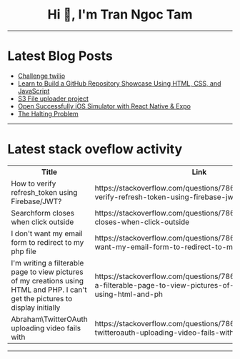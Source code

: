 <h1 align="center">Hi 👋, I'm Tran Ngoc Tam</h1>

---

# Latest Blog Posts 
<!-- BLOG-POST-LIST:START -->
- [Challenge twilio](https://dev.to/yhordic/challenge-twilio-554o)
- [Learn to Build a GitHub Repository Showcase Using HTML, CSS, and JavaScript](https://dev.to/dk119819/learn-to-build-a-github-repository-showcase-using-html-css-and-javascript-3bbo)
- [S3 File uploader project](https://dev.to/caresle/s3-file-uploader-project-d3f)
- [Open Successfully iOS Simulator with React Native &amp; Expo](https://dev.to/arielmejiadev/open-successfully-ios-simulator-with-react-native-expo-472b)
- [The Halting Problem](https://dev.to/damari/the-halting-problem-2o4a)
<!-- BLOG-POST-LIST:END -->

---

# Latest stack oveflow activity
<table>
  <tr><th>Title</th><th>Link</th></tr>
  <!-- STACKOVERFLOW:START --><tr><td>How to verify refresh_token using Firebase/JWT?</td><td>https://stackoverflow.com/questions/78640149/how-to-verify-refresh-token-using-firebase-jwt</td></tr><tr><td>Searchform closes when click outside</td><td>https://stackoverflow.com/questions/78640137/searchform-closes-when-click-outside</td></tr><tr><td>I don&#39;t want my email form to redirect to my php file</td><td>https://stackoverflow.com/questions/78640087/i-dont-want-my-email-form-to-redirect-to-my-php-file</td></tr><tr><td>I&#39;m writing a filterable page to view pictures of my creations using HTML and PHP. I can&#39;t get the pictures to display initially</td><td>https://stackoverflow.com/questions/78640072/im-writing-a-filterable-page-to-view-pictures-of-my-creations-using-html-and-ph</td></tr><tr><td>Abraham\TwitterOAuth uploading video fails with</td><td>https://stackoverflow.com/questions/78640008/abraham-twitteroauth-uploading-video-fails-with</td></tr><!-- STACKOVERFLOW:END -->
</table>

---


